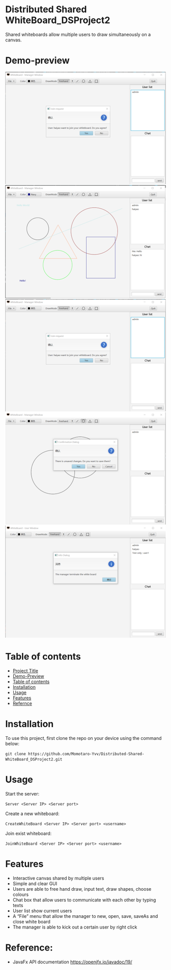 # Distributed Shared WhiteBoard_DSProject2
 Shared whiteboards allow multiple users to draw simultaneously on a canvas.

# Demo-preview
![](src/main/resources/userJoin.PNG)
![](src/main/resources/ManagerWindow.PNG)
![](src/main/resources/userJoin.PNG)
![](src/main/resources/unsave.PNG)
![](src/main/resources/terminate.PNG)


# Table of contents

<!-- After you have introduced your project, it is a good idea to add a **Table of contents** or **TOC** as **cool** people say it. This would make it easier for people to navigate through your README and find exactly what they are looking for.

Here is a sample TOC(*wow! such cool!*) that is actually the TOC for this README. -->

- [Project Title](#project-title)
- [Demo-Preview](#demo-preview)
- [Table of contents](#table-of-contents)
- [Installation](#installation)
- [Usage](#usage)
- [Features](#features)
- [Refernce](#Reference)


# Installation
To use this project, first clone the repo on your device using the command below:

```git clone https://github.com/Momotaro-Yvv/Distributed-Shared-WhiteBoard_DSProject2.git```


# Usage

Start the server:

```Server <Server IP> <Server port>```

Create a new whiteboard:

```CreateWhiteBoard <Server IP> <Server port> <username>```

Join exist whiteboard:

```JoinWhiteBoard <Server IP> <Server port> <username>```

<!-- This is optional and it is used to give the user info on how to use the project after installation. This could be added in the Installation section also. -->

# Features

- Interactive canvas shared by multiple users
- Simple and clear GUI
- Users are able to free hand draw, input text, draw shapes, choose colours
- Chat box that allow users to communicate with each other by typing texts
- User list show current users
- A “File” menu that allow the manager to new, open, save, saveAs and close white board
- The manager is able to kick out a certain user by right click

# Reference:
 - JavaFx API documentation
   https://openjfx.io/javadoc/19/
